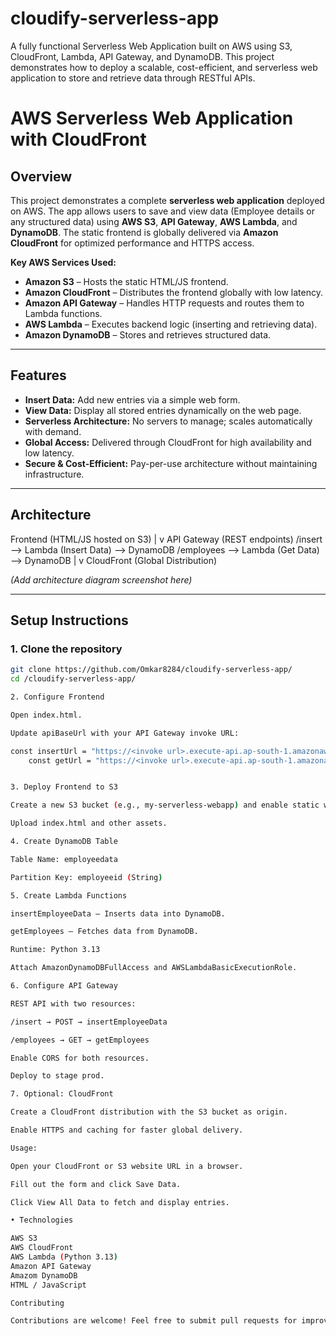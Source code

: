 # cloudify-serverless-app
A fully functional Serverless Web Application built on AWS using S3, CloudFront, Lambda, API Gateway, and DynamoDB. This project demonstrates how to deploy a scalable, cost-efficient, and serverless web application to store and retrieve data through RESTful APIs.
# AWS Serverless Web Application with CloudFront

## Overview
This project demonstrates a complete **serverless web application** deployed on AWS. The app allows users to save and view data (Employee details or any structured data) using **AWS S3**, **API Gateway**, **AWS Lambda**, and **DynamoDB**. The static frontend is globally delivered via **Amazon CloudFront** for optimized performance and HTTPS access.

**Key AWS Services Used:**
- **Amazon S3** – Hosts the static HTML/JS frontend.
- **Amazon CloudFront** – Distributes the frontend globally with low latency.
- **Amazon API Gateway** – Handles HTTP requests and routes them to Lambda functions.
- **AWS Lambda** – Executes backend logic (inserting and retrieving data).
- **Amazon DynamoDB** – Stores and retrieves structured data.
  
---

## Features
- **Insert Data:** Add new entries via a simple web form.
- **View Data:** Display all stored entries dynamically on the web page.
- **Serverless Architecture:** No servers to manage; scales automatically with demand.
- **Global Access:** Delivered through CloudFront for high availability and low latency.
- **Secure & Cost-Efficient:** Pay-per-use architecture without maintaining infrastructure.

---

## Architecture


Frontend (HTML/JS hosted on S3)
|
v
API Gateway (REST endpoints)
/insert --> Lambda (Insert Data) --> DynamoDB
/employees --> Lambda (Get Data) --> DynamoDB
|
v
CloudFront (Global Distribution)


*(Add architecture diagram screenshot here)*

---

## Setup Instructions

### 1. Clone the repository
```bash
git clone https://github.com/Omkar8284/cloudify-serverless-app/
cd /cloudify-serverless-app/

2. Configure Frontend

Open index.html.

Update apiBaseUrl with your API Gateway invoke URL:

const insertUrl = "https://<invoke url>.execute-api.ap-south-1.amazonaws.com/prod/insert";
    const getUrl = "https://<invoke url>.execute-api.ap-south-1.amazonaws.com/prod/employees";


3. Deploy Frontend to S3

Create a new S3 bucket (e.g., my-serverless-webapp) and enable static website hosting.

Upload index.html and other assets.

4. Create DynamoDB Table

Table Name: employeedata

Partition Key: employeeid (String)

5. Create Lambda Functions

insertEmployeeData – Inserts data into DynamoDB.

getEmployees – Fetches data from DynamoDB.

Runtime: Python 3.13

Attach AmazonDynamoDBFullAccess and AWSLambdaBasicExecutionRole.

6. Configure API Gateway

REST API with two resources:

/insert → POST → insertEmployeeData

/employees → GET → getEmployees

Enable CORS for both resources.

Deploy to stage prod.

7. Optional: CloudFront

Create a CloudFront distribution with the S3 bucket as origin.

Enable HTTPS and caching for faster global delivery.

Usage: 

Open your CloudFront or S3 website URL in a browser.

Fill out the form and click Save Data.

Click View All Data to fetch and display entries.

• Technologies

AWS S3
AWS CloudFront
AWS Lambda (Python 3.13)
Amazon API Gateway
Amazom DynamoDB
HTML / JavaScript

Contributing

Contributions are welcome! Feel free to submit pull requests for improvements, bug fixes, or additional features.
